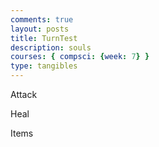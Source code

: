 ```yaml
---
comments: true
layout: posts
title: TurnTest
description: souls
courses: { compsci: {week: 7} }
type: tangibles
---
```

<style>
    label{
    text-align: left;
    clear: both;
    float:left;
    margin-left:2px;
    }
    #0
    {
        display:block;
    }
    #1
    {
        margin-left:10px;
        display:block;
    }
    #2
    {
        margin-left:10px;
        display:block;
    }
    
</style>

<div class="battleOptions">
    <div class="attack">
        <p id="0">Attack</p>
    </div>
    <div id="1">
        <p id="heal">Heal</p>
    </div>
    <div id="2">
        <p id="Items">Items</p>
    </div>
</div>


<script>
    var currentAction=0;
    window.addEventListener("keypress", function(keyPressed){
        if(keyPressed.key === "Enter")
        {
            currentAction++;
            action = document.getElementById(`${currentAction}`);
            action.innerHTML.text = "hi";
        }
    })
</script>
